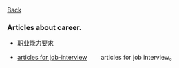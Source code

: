 [Back](../index.md)

### Articles about career.

- [职业能力要求](职业能力要求.md)

- [articles for job-interview](job-interview/index.md)
　　articles for job interview。   
 


